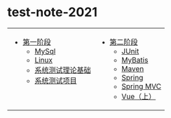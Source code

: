 # test-note-2021
<table>
<tr>
<td valign="top">

* [第一阶段](/part-1/index.html)
    * [MySql](/part-1/MySql/index.html)
    * [Linux](/part-1/Linux/index.html)
    * [系统测试理论基础](/part-1/test/index.html)
	* [系统测试项目](/part-1/test-demo/index.html)
</td>
<td valign="top">

* [第二阶段](/part-2/index.html)
    * [JUnit](/part-2/JUnit/index.html)
    * [MyBatis](/part-2/mybatis/index.html)
    * [Maven](/part-2/maven/index.html)
    * [Spring](/part-2/Spring/index.html)
    * [Spring MVC](/part-2/SpringMVC/index.html)
    * [Vue（上）](/part-2/vue.js/index.html)
</td>

</table>

